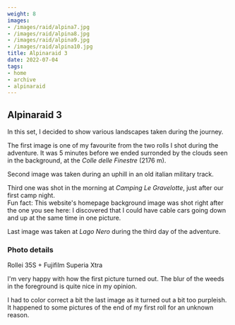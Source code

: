 ```yaml
---
weight: 8
images:
- /images/raid/alpina7.jpg
- /images/raid/alpina8.jpg
- /images/raid/alpina9.jpg
- /images/raid/alpina10.jpg
title: Alpinaraid 3
date: 2022-07-04
tags:
- home
- archive
- alpinaraid
---
```


## Alpinaraid 3

In this set, I decided to show various landscapes taken during the journey.

The first image is one of my favourite from the two rolls I shot during the adventure. It was 5 minutes before we ended surronded by the clouds seen in the background, at the <i>Colle delle Finestre</i> (2176 m).

Second image was taken during an uphill in an old italian military track.

Third one was shot in the morning at <i>Camping Le Gravelotte</i>, just after our first camp night.<br/>
Fun fact: This website's homepage background image was shot right after the one you see here: I discovered that I could have cable cars going down and up at the same time in one picture.

Last image was taken at <i>Lago Nero</i> during the third day of the adventure.

### Photo details

Rollei 35S + Fujifilm Superia Xtra

I'm very happy with how the first picture turned out. The blur of the weeds in the foreground is quite nice in my opinion.

I had to color correct a bit the last image as it turned out a bit too purpleish. It happened to some pictures of the end of my first roll for an unknown reason.